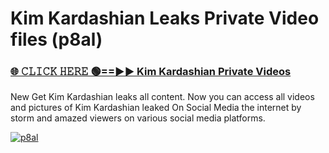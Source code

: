 # Kim Kardashian Leaks Private Video files (p8al)

<h3><a href="https://mediafirerr.pages.dev?q=Kim+Kardashian&ref=R42" rel="nofollow">🌐 𝙲𝙻𝙸𝙲𝙺 𝙷𝙴𝚁𝙴 🟢==►► Kim Kardashian Private Videos</a></h3>

New Get Kim Kardashian leaks all content. Now you can access all videos and pictures of Kim Kardashian leaked On Social Media the internet by storm and amazed viewers on various social media platforms.

[![p8al](https://github.com/user-attachments/assets/26341bd8-4b91-4a20-822e-3fd5d525dd40)](https://mediafirerr.pages.dev?q=Kim+Kardashian&ref=R42)

